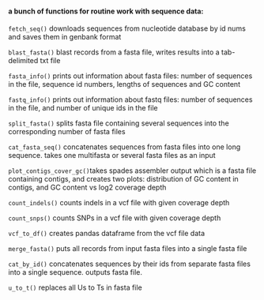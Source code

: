 #### a bunch of functions for routine work with sequence data:

`fetch_seq()` downloads sequences from nucleotide database by id nums and saves them in genbank format

`blast_fasta()` blast records from a fasta file, writes results into a tab-delimited txt file

`fasta_info()` prints out information about fasta files: number of sequences in the file, sequence id numbers, lengths of sequences and GC content

`fastq_info()` prints out information about fastq files: number of sequences in the file, and number of unique ids in the file

`split_fasta()` splits fasta file containing several sequences into the corresponding number of fasta files

`cat_fasta_seq()` concatenates  sequences from fasta files into one long sequence. takes one multifasta  or several fasta files as an input

`plot_contigs_cover_gc()`takes spades assembler output which is a fasta file containing contigs, and creates two plots:  distribution of GC content in contigs, and GC content vs log2 coverage depth 

`count_indels()` counts indels in a vcf file with given coverage depth

`count_snps()` counts SNPs in a vcf file with given coverage depth

`vcf_to_df()` creates pandas dataframe from the vcf file data

`merge_fasta()` puts all records from input fasta files into a single fasta file

`cat_by_id()` concatenates sequences by their ids from separate fasta files into a single sequence. outputs fasta file. 

`u_to_t()` replaces all Us to Ts in fasta file
